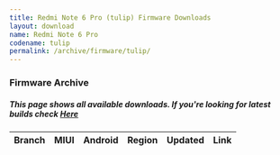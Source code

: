 ```yaml
---
title: Redmi Note 6 Pro (tulip) Firmware Downloads
layout: download
name: Redmi Note 6 Pro
codename: tulip
permalink: /archive/firmware/tulip/
---
```



### Firmware Archive
##### This page shows all available downloads. If you're looking for latest builds check [Here](/firmware/tulip/)


<div class="table-responsive-md" id="table-wrapper">
<table id="firmware" class="compact table table-striped table-hover table-sm">
    <thead class="thead-dark">
        <tr>
            <th>Branch</th>
            <th>MIUI</th>
            <th>Android</th>
            <th>Region</th>
            <th>Updated</th>
            <th>Link</th>
        </tr>
    </thead>
    <script>loadFirmwareDownloads('tulip', 'full')</script>
</table>
</div>
